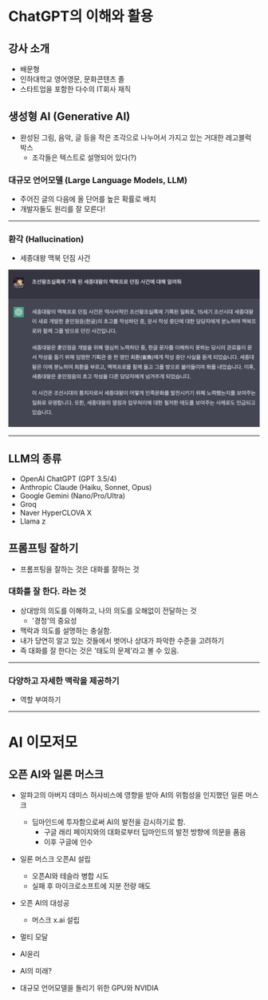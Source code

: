 # ChatGPT의 이해와 활용

## 강사 소개

- 배문형
- 인하대학교 영어영문, 문화콘텐츠 졸
- 스타트업을 포함한 다수의 IT회사 재직

## 생성형 AI (Generative AI)

- 완성된 그림, 음악, 글 등을 작은 조각으로 나누어서 가지고 있는 거대한 레고블럭 박스
	- 조각들은 텍스트로 설명되어 있다(?)

### 대규모 언어모델 (Large Language Models, LLM)

- 주어진 글의 다음에 올 단어를 높은 확률로 배치
- 개발자들도 원리를 잘 모른다!

---

### 환각 (Hallucination)

- 세종대왕 맥북 던짐 사건

![](attachments/Fpdln-jaMAA-Gw1.jpg) 

---

## LLM의 종류

- OpenAI ChatGPT (GPT 3.5/4)
- Anthropic Claude (Haiku, Sonnet, Opus)
- Google Gemini (Nano/Pro/Ultra)
- Groq
- Naver HyperCLOVA X
- Llama
z
## 프롬프팅 잘하기

- 프롬프팅을 잘하는 것은 대화를 잘하는 것

### 대화를 잘 한다. 라는 것

- 상대방의 의도를 이해하고, 나의 의도를 오해없이 전달하는 것
	- '경청'의 중요성
- 맥락과 의도를 설명하는 충실함.
- 내가 당연히 알고 있는 것들에서 벗어나 상대가 파악한 수준을 고려하기
- 즉 대화를 잘 한다는 것은 '태도의 문제'라고 볼 수 있음.

---

### 다양하고 자세한 맥락을 제공하기

- 역할 부여하기

---

# AI 이모저모

## 오픈 AI와 일론 머스크

- 알파고의 아버지 데미스 허사비스에 영향을 받아 AI의 위험성을 인지했던 일론 머스크
	- 딥마인드에 투자함으로써 AI의 발전을 감시하기로 함.
		- 구글 래리 페이지와의 대화로부터 딥마인드의 발전 방향에 의문을 품음
		- 이후 구글에 인수
- 일론 머스크 오픈AI 설립
	- 오픈AI와 테슬라 병합 시도
	- 실패 후 마이크로소프트에 지분 전량 매도
- 오픈 AI의 대성공
	- 머스크 x.ai 설립

- 멀티 모달
- AI윤리
- AI의 미래?
- 대규모 언어모델을 돌리기 위한 GPU와 NVIDIA